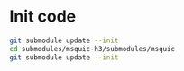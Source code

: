 # Init code
```bash
git submodule update --init
cd submodules/msquic-h3/submodules/msquic
git submodule update --init
```